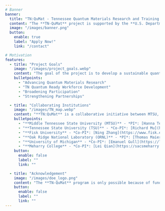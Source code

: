 ```yaml
---
# Banner
banner:
  title: "TN:QuMat - Tennessee Quantum Materials Research and Training Program"
  content: "The **TN-QuMat** project is supported by the **U.S. Department of Energy (DOE) Researching New Energy Sciences Workforce (RENEW) initiative**, which aims to develop a skilled and diverse workforce in critical areas of national research. **TN-QuMat** is a collaborative initiative between **MTSU** (PI Hanna Terletska, Co-PI, John Villanova), **TSU**, (Co-PI Richard Mu), **Fisk University** (Co-PI Ning Zhang) and **Oak Ridge National Laboratory** (PI Thomas Maier, Co-PI Tom Berlijn)."
  image: "/images/banner.png"
  button:
    enable: true
    label: "Apply Now!"
    link: "/contact"

# Motivation
features:
  - title: "Project Goals"
    image: "/images/project_goals.webp"
    content: "The goal of the project is to develop a sustainable quantum-ready workforce in Tennessee, focusing on advancing research, training the quantum training, and fostering collaboration. The project is structured around four key thrusts:"
    bulletpoints:
      - "Advancing Quantum Materials Research"
      - "TN Quantum Ready Workforce Development"
      - "Broadening Participation"
      - "Strengthening Partnerships"

  - title: "Collaborating Institutions"
    image: "/images/TN_map.webp"
    content: "**TN:QuMat** is a collaborative initiative between MTSU, TSU, Fisk University and ORNL integrating resources and expertise to position Tennessee as a hub for quantum research, education and workforce development."
    bulletpoints:
      - "**Middle Tennessee State University (MTSU)** - *PI*: [Hanna Terletska](https://w1.mtsu.edu/faculty/hanna-terletska), *Co-PI*: [John Villanova](https://w1.mtsu.edu/faculty/john-villanova)"
      - "**Tennessee State University (TSU)** - *Co-PI*: [Richard Mu](https://www.tnstate.edu/tigerinstitute/richard-mu.aspx)"
      - "**Fisk University** - *Co-PI*: [Ning Zhang](https://www.fisk.edu/directory/ning-zhang/)"
      - "**Oak Ridge National Laboratory (ORNL)** - *PI*: [Thomas Maier](https://www.ornl.gov/staff-profile/thomas-maier), *Co-PI*: [Tom Berlijn](https://www.ornl.gov/staff-profile/tom-berlijn)"
      - "**University of Michigan** - *Co-PI*: [Emanuel Gull](https://lsa.umich.edu/physics/people/faculty/egull.html), [Sergei Iskakov](https://sites.lsa.umich.edu/gull-lab/staff-members/sergei-iskakov/)"
      - "**Meharry College** - *Co-PI*: [Lei Qian](https://sacsmeharry.org/sacs/faculty/leiqian/)"
    button:
      enable: false
      label: ""
      link: ""

  - title: "Acknowledgement"
    image: "/images/doe_logo.png"
    content: "The **TN-QuMat** program is only possible because of funds by the U.S. Department of Energy under it's RENEW Program. The team at **TN-QuMat** is thankful for the same."
    button:
      enable: false
      label: ""
      link: ""
---
```

